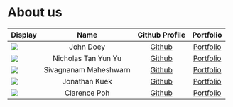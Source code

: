 # About us

Display |     Name     | Github Profile | Portfolio 
--------|:------------:|:--------------:|:---------:
![](https://via.placeholder.com/100.png?text=Photo) |  John Doey   | [Github](https://github.com/) | [Portfolio](docs/team/johndoe.md)
![](https://via.placeholder.com/100.png?text=Photo) |   Nicholas Tan Yun Yu   | [Github](https://github.com/) | [Portfolio](docs/team/johndoe.md)
![](https://via.placeholder.com/100.png?text=Photo) |   Sivagnanam Maheshwarn   | [Github](https://github.com/) | [Portfolio](docs/team/johndoe.md)
![](https://via.placeholder.com/100.png?text=Photo) |   Jonathan Kuek   | [Github](https://github.com/) | [Portfolio](docs/team/johndoe.md)
![](https://via.placeholder.com/100.png?text=Photo) | Clarence Poh | [Github](https://github.com/clarencepohh) | [Portfolio](docs/team/johndoe.md)
